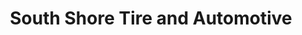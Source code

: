---
title: "South Shore Tire and Automotive"
url: /bridgewater/south-shore-tire-and-automotive/
shop: Reifen
---